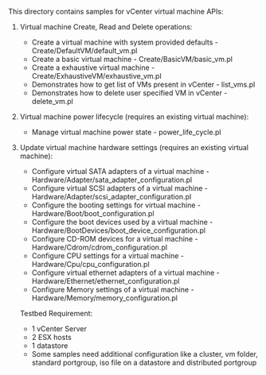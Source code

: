 This directory contains samples for vCenter virtual machine APIs:

1. Virtual machine Create, Read and Delete operations:
    * Create a virtual machine with system provided defaults    - Create/DefaultVM/default_vm.pl
    * Create a basic virtual machine                            - Create/BasicVM/basic_vm.pl
    * Create a exhaustive virtual machine                       - Create/ExhaustiveVM/exhaustive_vm.pl
    * Demonstrates how to get list of VMs present in vCenter    - list_vms.pl
    * Demonstrates how to delete user specified VM in vCenter   - delete_vm.pl

2. Virtual machine power lifecycle (requires an existing virtual machine):
    * Manage virtual machine power state                        - power_life_cycle.pl

3. Update virtual machine hardware settings (requires an existing virtual machine):
    * Configure virtual SATA adapters of a virtual machine      - Hardware/Adapter/sata_adapter_configuration.pl
    * Configure virtual SCSI adapters of a virtual machine      - Hardware/Adapter/scsi_adapter_configuration.pl
    * Configure the booting settings for virtual machine        - Hardware/Boot/boot_configuration.pl
    * Configure the boot devices used by a virtual machine      - Hardware/BootDevices/boot_device_configuration.pl
    * Configure CD-ROM devices for a virtual machine            - Hardware/Cdrom/cdrom_configuration.pl
    * Configure CPU settings for a virtual machine              - Hardware/Cpu/cpu_configuration.pl
    * Configure virtual ethernet adapters of a virtual machine  - Hardware/Ethernet/ethernet_configuration.pl
    * Configure Memory settings of a virtual machine            - Hardware/Memory/memory_configuration.pl
    
   
   Testbed Requirement:
   - 1 vCenter Server
   - 2 ESX hosts
   - 1 datastore
   - Some samples need additional configuration like a cluster, vm folder, standard portgroup, iso file on a datastore and distributed portgroup
